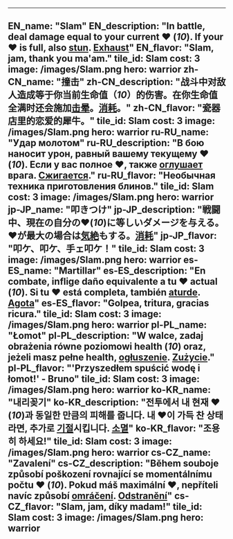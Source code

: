 ---

EN_name: "Slam"
EN_description: "In battle, deal damage equal to your current ❤️ (*10*).  If your ❤️ is full, also <u>stun</u>.  <u>Exhaust</u>"
EN_flavor: "Slam, jam, thank you ma'am."
tile_id: Slam
cost: 3
image: /images/Slam.png
hero: warrior
zh-CN_name: "撞击"
zh-CN_description: "战斗中对敌人造成等于你当前生命值（*10*）的伤害。在你生命值全满时还会施加<u>击晕</u>。<u>消耗</u>。"
zh-CN_flavor: "瓷器店里的恋爱的犀牛。"
tile_id: Slam
cost: 3
image: /images/Slam.png
hero: warrior
ru-RU_name: "Удар молотом"
ru-RU_description: "В бою наносит урон, равный вашему текущему ❤️ (*10*). Если у вас полное ❤️, также <u>оглушает</u> врага. <u>Сжигается</u>."
ru-RU_flavor: "Необычная техника приготовления блинов."
tile_id: Slam
cost: 3
image: /images/Slam.png
hero: warrior
jp-JP_name: "叩きつけ"
jp-JP_description: "戦闘中、現在の自分の❤️(*10*)に等しいダメージを与える。❤️が最大の場合は<u>気絶</u>もする。<u>消耗</u>"
jp-JP_flavor: "叩ケ、叩ケ、手ェ叩ケ！"
tile_id: Slam
cost: 3
image: /images/Slam.png
hero: warrior
es-ES_name: "Martillar"
es-ES_description: "En combate, inflige daño equivalente a tu ❤️ actual (*10*). Si tu ❤️ está completa, también <u>aturde</u>. <u>Agota</u>"
es-ES_flavor: "Golpea, tritura, gracias ricura."
tile_id: Slam
cost: 3
image: /images/Slam.png
hero: warrior
pl-PL_name: "Łomot"
pl-PL_description: "W walce, zadaj obrażenia równe poziomowi health (*10*) oraz, jeżeli masz pełne health, <u>ogłuszenie</u>. <u>Zużycie</u>."
pl-PL_flavor: "'Przyszedłem spuścić wodę i łomot!' - Bruno"
tile_id: Slam
cost: 3
image: /images/Slam.png
hero: warrior
ko-KR_name: "내리꽂기"
ko-KR_description: "전투에서 내 현재 ❤️(*10*)과 동일한 만큼의 피해를 줍니다. 내 ❤️이 가득 찬 상태라면, 추가로 <u>기절</u>시킵니다. <u>소멸</u>"
ko-KR_flavor: "조용히 하세요!"
tile_id: Slam
cost: 3
image: /images/Slam.png
hero: warrior
cs-CZ_name: "Zavalení"
cs-CZ_description: "Během souboje způsobí poškození rovnající se momentálnímu počtu ❤️ (*10*). Pokud máš maximální ❤️, nepříteli navíc způsobí <u>omráčení</u>. <u>Odstranění</u>"
cs-CZ_flavor: "Slam, jam, díky madam!"
tile_id: Slam
cost: 3
image: /images/Slam.png
hero: warrior
---